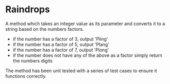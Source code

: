 # Raindrops

A method which takes an integer value as its parameter and converts it to a string based on the numbers factors.

- if the number has a factor of 3, output 'Pling'
- if the number has a factor of 5, output 'Plang'
- if the number has a factor of 7, output 'Plong'
- if the number does not have any of the above as a factor simply return the numbers digits

The method has been unit tested with a series of test cases to ensure it functions correctly.